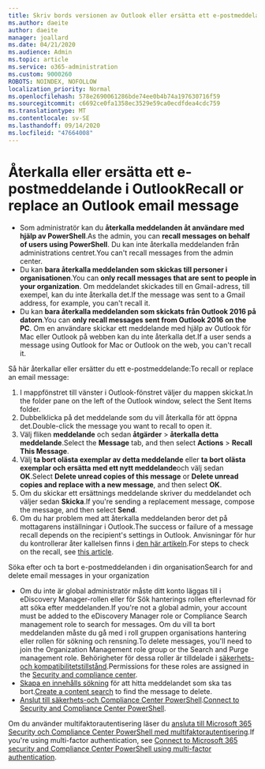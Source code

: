 ```yaml
---
title: Skriv bords versionen av Outlook eller ersätta ett e-postmeddelande
ms.author: daeite
author: daeite
manager: joallard
ms.date: 04/21/2020
ms.audience: Admin
ms.topic: article
ms.service: o365-administration
ms.custom: 9000260
ROBOTS: NOINDEX, NOFOLLOW
localization_priority: Normal
ms.openlocfilehash: 578e2690061286bde74ee0b4b74a197630716f59
ms.sourcegitcommit: c6692ce0fa1358ec3529e59ca0ecdfdea4cdc759
ms.translationtype: MT
ms.contentlocale: sv-SE
ms.lasthandoff: 09/14/2020
ms.locfileid: "47664008"
---
```

# <a name="recall-or-replace-an-outlook-email-message"></a><span data-ttu-id="7c6a0-102">Återkalla eller ersätta ett e-postmeddelande i Outlook</span><span class="sxs-lookup"><span data-stu-id="7c6a0-102">Recall or replace an Outlook email message</span></span>

- <span data-ttu-id="7c6a0-103">Som administratör kan du **återkalla meddelanden åt användare med hjälp av PowerShell**.</span><span class="sxs-lookup"><span data-stu-id="7c6a0-103">As the admin, you can **recall messages on behalf of users using PowerShell**.</span></span> <span data-ttu-id="7c6a0-104">Du kan inte återkalla meddelanden från administrations centret.</span><span class="sxs-lookup"><span data-stu-id="7c6a0-104">You can't recall messages from the admin center.</span></span>
- <span data-ttu-id="7c6a0-105">Du kan **bara återkalla meddelanden som skickas till personer i organisationen**.</span><span class="sxs-lookup"><span data-stu-id="7c6a0-105">You can **only recall messages that are sent to people in your organization**.</span></span> <span data-ttu-id="7c6a0-106">Om meddelandet skickades till en Gmail-adress, till exempel, kan du inte återkalla det.</span><span class="sxs-lookup"><span data-stu-id="7c6a0-106">If the message was sent to a Gmail address, for example, you can't recall it.</span></span>
- <span data-ttu-id="7c6a0-107">Du kan **bara återkalla meddelanden som skickats från Outlook 2016 på datorn**.</span><span class="sxs-lookup"><span data-stu-id="7c6a0-107">You can **only recall messages sent from Outlook 2016 on the PC**.</span></span> <span data-ttu-id="7c6a0-108">Om en användare skickar ett meddelande med hjälp av Outlook för Mac eller Outlook på webben kan du inte återkalla det.</span><span class="sxs-lookup"><span data-stu-id="7c6a0-108">If a user sends a message using Outlook for Mac or Outlook on the web, you can't recall it.</span></span>

<span data-ttu-id="7c6a0-109">Så här återkallar eller ersätter du ett e-postmeddelande:</span><span class="sxs-lookup"><span data-stu-id="7c6a0-109">To recall or replace an email message:</span></span>

1. <span data-ttu-id="7c6a0-110">I mappfönstret till vänster i Outlook-fönstret väljer du mappen skickat.</span><span class="sxs-lookup"><span data-stu-id="7c6a0-110">In the folder pane on the left of the Outlook window, select the Sent Items folder.</span></span>
1. <span data-ttu-id="7c6a0-111">Dubbelklicka på det meddelande som du vill återkalla för att öppna det.</span><span class="sxs-lookup"><span data-stu-id="7c6a0-111">Double-click the message you want to recall to open it.</span></span>
1. <span data-ttu-id="7c6a0-112">Välj fliken **meddelande** och sedan **åtgärder**  >  **återkalla detta meddelande**.</span><span class="sxs-lookup"><span data-stu-id="7c6a0-112">Select the **Message** tab, and then select **Actions** > **Recall This Message**.</span></span>
1. <span data-ttu-id="7c6a0-113">Välj **ta bort olästa exemplar av detta meddelande** eller **ta bort olästa exemplar och ersätta med ett nytt meddelande**och välj sedan **OK**.</span><span class="sxs-lookup"><span data-stu-id="7c6a0-113">Select **Delete unread copies of this message** or **Delete unread copies and replace with a new message**, and then select **OK**.</span></span>
1. <span data-ttu-id="7c6a0-114">Om du skickar ett ersättnings meddelande skriver du meddelandet och väljer sedan **Skicka**.</span><span class="sxs-lookup"><span data-stu-id="7c6a0-114">If you're sending a replacement message, compose the message, and then select **Send**.</span></span>
1. <span data-ttu-id="7c6a0-115">Om du har problem med att återkalla meddelanden beror det på mottagarens inställningar i Outlook.</span><span class="sxs-lookup"><span data-stu-id="7c6a0-115">The success or failure of a message recall depends on the recipient's settings in Outlook.</span></span> <span data-ttu-id="7c6a0-116">Anvisningar för hur du kontrollerar åter kallelsen finns i [den här artikeln](https://support.office.com/article/35027f88-d655-4554-b4f8-6c0729a723a0).</span><span class="sxs-lookup"><span data-stu-id="7c6a0-116">For steps to check on the recall, see [this article](https://support.office.com/article/35027f88-d655-4554-b4f8-6c0729a723a0).</span></span>

<span data-ttu-id="7c6a0-117">Söka efter och ta bort e-postmeddelanden i din organisation</span><span class="sxs-lookup"><span data-stu-id="7c6a0-117">Search for and delete email messages in your organization</span></span>

- <span data-ttu-id="7c6a0-118">Om du inte är global administratör måste ditt konto läggas till i eDiscovery Manager-rollen eller för Sök hanterings rollen efterlevnad för att söka efter meddelanden.</span><span class="sxs-lookup"><span data-stu-id="7c6a0-118">If you're not a global admin, your account must be added to the eDiscovery Manager role or Compliance Search management role to search for messages.</span></span> <span data-ttu-id="7c6a0-119">Om du vill ta bort meddelanden måste du gå med i roll gruppen organisations hantering eller rollen för sökning och rensning.</span><span class="sxs-lookup"><span data-stu-id="7c6a0-119">To delete messages, you'll need to join the Organization Management role group or the Search and Purge management role.</span></span> <span data-ttu-id="7c6a0-120">Behörigheter för dessa roller är tilldelade i [säkerhets-och kompatibilitetstillstånd](https://go.microsoft.com/fwlink/?linkid=2083731).</span><span class="sxs-lookup"><span data-stu-id="7c6a0-120">Permissions for these roles are assigned in the [Security and compliance center](https://go.microsoft.com/fwlink/?linkid=2083731).</span></span>
- <span data-ttu-id="7c6a0-121">[Skapa en innehålls sökning](https://docs.microsoft.com/microsoft-365/compliance/content-search) för att hitta meddelandet som ska tas bort.</span><span class="sxs-lookup"><span data-stu-id="7c6a0-121">[Create a content search](https://docs.microsoft.com/microsoft-365/compliance/content-search) to find the message to delete.</span></span>
- <span data-ttu-id="7c6a0-122">[Anslut till säkerhets-och Compliance Center PowerShell](https://docs.microsoft.com/powershell/exchange/office-365-scc/connect-to-scc-powershell/connect-to-scc-powershell?view=exchange-ps).</span><span class="sxs-lookup"><span data-stu-id="7c6a0-122">[Connect to Security and Compliance Center PowerShell](https://docs.microsoft.com/powershell/exchange/office-365-scc/connect-to-scc-powershell/connect-to-scc-powershell?view=exchange-ps).</span></span>

<span data-ttu-id="7c6a0-123">Om du använder multifaktorautentisering läser du [ansluta till Microsoft 365 Security och Compliance Center PowerShell med multifaktorautentisering](https://docs.microsoft.com/powershell/exchange/office-365-scc/connect-to-scc-powershell/mfa-connect-to-scc-powershell?view=exchange-ps).</span><span class="sxs-lookup"><span data-stu-id="7c6a0-123">If you're using multi-factor authentication, see [Connect to Microsoft 365 security and Compliance Center PowerShell using multi-factor authentication](https://docs.microsoft.com/powershell/exchange/office-365-scc/connect-to-scc-powershell/mfa-connect-to-scc-powershell?view=exchange-ps).</span></span>